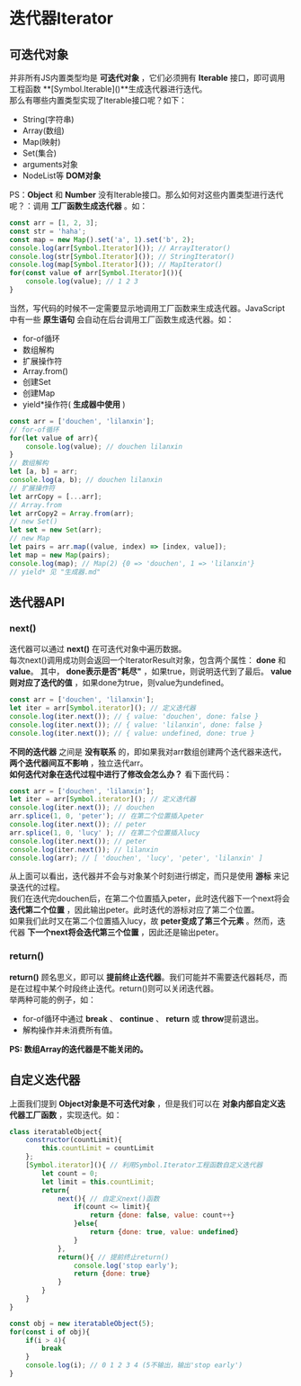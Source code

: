 # 迭代器Iterator
## 可迭代对象
并非所有JS内置类型均是 **可迭代对象** ，它们必须拥有 **Iterable** 接口，即可调用工程函数 **\[Symbol.Iterable\]()**生成迭代器进行迭代。  
那么有哪些内置类型实现了Iterable接口呢？如下：
+ String(字符串)
+ Array(数组)
+ Map(映射)
+ Set(集合)
+ arguments对象
+ NodeList等 **DOM对象**

PS：**Object** 和 **Number** 没有Iterable接口。那么如何对这些内置类型进行迭代呢？：调用 **工厂函数生成迭代器** 。如：
```JavaScript
const arr = [1, 2, 3];
const str = 'haha';
const map = new Map().set('a', 1).set('b', 2);
console.log(arr[Symbol.Iterator]()); // ArrayIterator()
console.log(str[Symbol.Iterator]()); // StringIterator()
console.log(map[Symbol.Iterator]()); // MapIterator()
for(const value of arr[Symbol.Iterator]()){
    console.log(value); // 1 2 3
}
```
当然，写代码的时候不一定需要显示地调用工厂函数来生成迭代器。JavaScript中有一些 **原生语句** 会自动在后台调用工厂函数生成迭代器。如：
+ for-of循环
+ 数组解构
+ 扩展操作符
+ Array.from()
+ 创建Set
+ 创建Map
+ yield*操作符( **生成器中使用** )
```JavaScript
const arr = ['douchen', 'lilanxin'];
// for-of循环
for(let value of arr){
    console.log(value); // douchen lilanxin
}
// 数组解构
let [a, b] = arr;
console.log(a, b); // douchen lilanxin
// 扩展操作符
let arrCopy = [...arr];
// Array.from
let arrCopy2 = Array.from(arr);
// new Set()
let set = new Set(arr);
// new Map
let pairs = arr.map((value, index) => [index, value]);
let map = new Map(pairs);
console.log(map); // Map(2) {0 => 'douchen', 1 => 'lilanxin'}
// yield* 见 "生成器.md"
```
## 迭代器API
### next()
迭代器可以通过 **next()** 在可迭代对象中遍历数据。  
每次next()调用成功则会返回一个IteratorResult对象，包含两个属性： **done** 和 **value**。
其中， **done表示是否"耗尽"** ，如果true，则说明迭代到了最后。 **value则对应了迭代的值** ，如果done为true，则value为undefined。
```JavaScript
const arr = ['douchen', 'lilanxin'];
let iter = arr[Symbol.iterator](); // 定义迭代器
console.log(iter.next()); // { value: 'douchen', done: false }
console.log(iter.next()); // { value: 'lilanxin', done: false }
console.log(iter.next()); // { value: undefined, done: true }  
```
**不同的迭代器** 之间是 **没有联系** 的，即如果我对arr数组创建两个迭代器来迭代， **两个迭代器间互不影响** ，独立迭代arr。  
**如何迭代对象在迭代过程中进行了修改会怎么办？** 看下面代码：
```JavaScript
const arr = ['douchen', 'lilanxin'];
let iter = arr[Symbol.iterator](); // 定义迭代器
console.log(iter.next()); // douchen
arr.splice(1, 0, 'peter'); // 在第二个位置插入peter
console.log(iter.next()); // peter
arr.splice(1, 0, 'lucy' ); // 在第二个位置插入lucy
console.log(iter.next()); // peter
console.log(iter.next()); // lilanxin
console.log(arr); // [ 'douchen', 'lucy', 'peter', 'lilanxin' ]
```
从上面可以看出，迭代器并不会与对象某个时刻进行绑定，而只是使用 **游标** 来记录迭代的过程。  
我们在迭代完douchen后，在第二个位置插入peter，此时迭代器下一个next将会 **迭代第二个位置** ，因此输出peter。此时迭代的游标对应了第二个位置。  
如果我们此时又在第二个位置插入lucy，故 **peter变成了第三个元素** 。然而，迭代器 **下一个next将会迭代第三个位置** ，因此还是输出peter。
### return()
**return()** 顾名思义，即可以 **提前终止迭代器**。我们可能并不需要迭代器耗尽，而是在过程中某个时段终止迭代。return()则可以关闭迭代器。  
举两种可能的例子，如：
+ for-of循环中通过 **break** 、 **continue** 、 **return** 或 **throw**提前退出。
+ 解构操作并未消费所有值。

**PS: 数组Array的迭代器是不能关闭的。**
## 自定义迭代器
上面我们提到 **Object对象是不可迭代对象** ，但是我们可以在 **对象内部自定义迭代器工厂函数** ，实现迭代。如：
```JavaScript
class iteratableObject{
    constructor(countLimit){
        this.countLimit = countLimit
    };
    [Symbol.iterator](){ // 利用Symbol.Iterator工程函数自定义迭代器
        let count = 0;
        let limit = this.countLimit;
        return{
            next(){ // 自定义next()函数
                if(count <= limit){
                    return {done: false, value: count++}
                }else{
                    return {done: true, value: undefined}
                }
            },
            return(){ // 提前终止return()
                console.log('stop early');
                return {done: true}
            }
        }
    }
}

const obj = new iteratableObject(5);
for(const i of obj){
    if(i > 4){
        break
    }
    console.log(i); // 0 1 2 3 4 (5不输出，输出'stop early')
}
```

